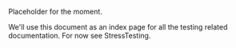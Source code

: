 Placeholder for the moment.

We'll use this document as an index page for all the testing related documentation.  For now see StressTesting.